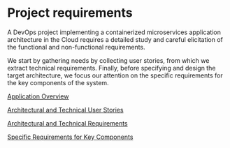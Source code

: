 # Project requirements


A DevOps project implementing a containerized microservices application architecture in the Cloud requires a detailed study and careful elicitation of the functional and non-functional requirements.

We start by gathering needs by collecting user stories, from which we extract technical requirements. Finally, before specifying and design the target architecture, we focus our attention on the specific requirements for the key components of the system.

[Application Overview](app_overview.md)

[Architectural and Technical User Stories](user_stories.md)

[Architectural and Technical Requirements](tech_requirements.md)

[Specific Requirements for Key Components](key_components.md)
